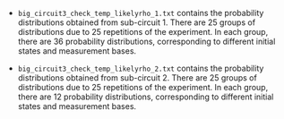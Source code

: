 - `big_circuit3_check_temp_likelyrho_1.txt` contains the probability distributions obtained from sub-circuit 1. There are 25 groups of distributions due to 25 repetitions of the experiment. In each group, there are 36 probability distributions, corresponding to different initial states and measurement bases. 

- `big_circuit3_check_temp_likelyrho_2.txt` contains the probability distributions obtained from sub-circuit 2. There are 25 groups of distributions due to 25 repetitions of the experiment. In each group, there are 12 probability distributions, corresponding to different initial states and measurement bases. 